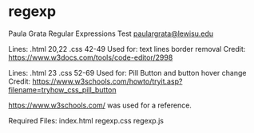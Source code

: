 # regexp

Paula Grata
Regular Expressions Test
paulargrata@lewisu.edu


Lines: .html 20,22 .css 42-49
Used for: text lines border removal
Credit: https://www.w3docs.com/tools/code-editor/2998

Lines: .html 23 .css 52-69
Used for: Pill Button and button hover change 
Credit: https://www.w3schools.com/howto/tryit.asp?filename=tryhow_css_pill_button

https://www.w3schools.com/ was used for a reference. 


Required Files:
index.html
regexp.css
regexp.js
